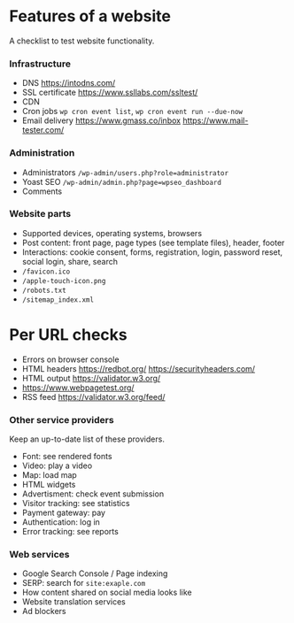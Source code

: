 # Features of a website

A checklist to test website functionality.

### Infrastructure

- DNS https://intodns.com/
- SSL certificate https://www.ssllabs.com/ssltest/
- CDN
- Cron jobs `wp cron event list`, `wp cron event run --due-now`
- Email delivery https://www.gmass.co/inbox https://www.mail-tester.com/

### Administration

- Administrators `/wp-admin/users.php?role=administrator`
- Yoast SEO `/wp-admin/admin.php?page=wpseo_dashboard`
- Comments

### Website parts

- Supported devices, operating systems, browsers
- Post content: front page, page types (see template files), header, footer
- Interactions: cookie consent, forms, registration, login, password reset, social login, share, search
- `/favicon.ico`
- `/apple-touch-icon.png`
- `/robots.txt`
- `/sitemap_index.xml`

# Per URL checks

- Errors on browser console
- HTML headers https://redbot.org/ https://securityheaders.com/
- HTML output https://validator.w3.org/
- https://www.webpagetest.org/
- RSS feed https://validator.w3.org/feed/

### Other service providers

Keep an up-to-date list of these providers.

- Font: see rendered fonts
- Video: play a video
- Map: load map
- HTML widgets
- Advertisment: check event submission
- Visitor tracking: see statistics
- Payment gateway: pay
- Authentication: log in
- Error tracking: see reports

### Web services

- Google Search Console / Page indexing
- SERP: search for `site:exaple.com`
- How content shared on social media looks like
- Website translation services
- Ad blockers
